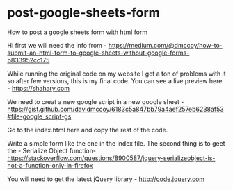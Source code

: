 # post-google-sheets-form
How to post a google sheets form with html form </br>

Hi first we will need the info from - https://medium.com/@dmccoy/how-to-submit-an-html-form-to-google-sheets-without-google-forms-b833952cc175

While running the original code on my website I got a ton of problems with it so after few versions, this is my final code.  You can see a live preview here - https://shahary.com

We need to creat a new google script in a new google sheet - 
https://gist.github.com/davidmccoy/6183c5a847bb79a4aef257eb6238af53#file-google_script-gs

Go to the index.html here and copy the rest of the code. 

Write a simple form like the one in the index file. 
The second thing is to geet the - Serialize Object function-
https://stackoverflow.com/questions/8900587/jquery-serializeobject-is-not-a-function-only-in-firefox

You will need to get the latest jQuery library - http://code.jquery.com    

